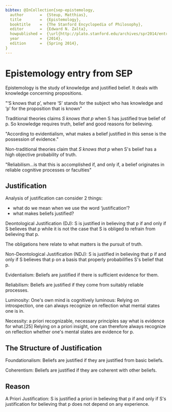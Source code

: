 ```yaml
---
bibtex: @InCollection{sep-epistemology,
  author       =  {Steup, Matthias},
  title        =  {Epistemology},
  booktitle    =  {The Stanford Encyclopedia of Philosophy},
  editor       =  {Edward N. Zalta},
  howpublished =  {\url{http://plato.stanford.edu/archives/spr2014/entries/epistemology/}},
  year         =  {2014},
  edition      =  {Spring 2014},
}
---
```


# Epistemology entry from SEP

Epistemology is the study of knowledge and justified belief.  It deals with knowledge concerning propositions.

"‘S knows that p’, where ‘S’ stands for the subject who has knowledge and ‘p’ for the proposition that is known"

Traditional theories claims _S knows that p_ when S has justified true belief of p.  So knowledge requires truth, belief and good reasons for believing.

"According to evidentialism, what makes a belief justified in this sense is the possession of evidence."

Non-traditional theories claim that _S knows that p_ when S's belief has a high objective probability of truth.

"Reliabilism...is that this is accomplished if, and only if, a belief originates in reliable cognitive processes or faculties"

## Justification

Analysis of justification can consider 2 things: 

- what do we mean when we use the word ‘justification’? 
- what makes beliefs justified? 


Deontological Justification (DJ): S is justified in believing that p if and only if S believes that p while it is not the case that S is obliged to refrain from believing that p.

The obligations here relate to what matters is the pursuit of truth.

Non-Deontological Justification (NDJ): S is justified in believing that p if and only if S believes that p on a basis that properly probabilifies S's belief that p.

Evidentialism: Beliefs are justified if there is sufficient evidence for them.

Reliabilism: Beliefs are justified if they come from suitably reliable processes.

Luminosity: One's own mind is cognitively luminous: Relying on introspection, one can always recognize on reflection what mental states one is in.

Necessity: a priori recognizable, necessary principles say what is evidence for what.[25] Relying on a priori insight, one can therefore always recognize on reflection whether one's mental states are evidence for p.

## The Structure of Justification

Foundationalism: Beliefs are justified if they are justified from basic beliefs.

Coherentism: Beliefs are justified if they are coherent with other beliefs.

## Reason

A Priori Justification: S is justified a priori in believing that p if and only if S's justification for believing that p does not depend on any experience.

